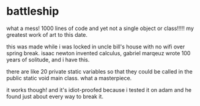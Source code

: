 # battleship

what a mess! 1000 lines of code and yet not a single object or class!!!!! my greatest work of art to this date.  

this was made while i was locked in uncle bill's house with no wifi over spring break.  isaac newton invented calculus, gabriel marqeuz wrote 100 years of solitude, and i have this.

there are like 20 private static variables so that they could be called in the public static void main class.  what a masterpiece.

it works though! and it's idiot-proofed because i tested it on adam and he found just about every way to break it.  
